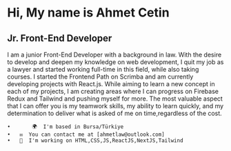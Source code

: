﻿# Hi, My name is Ahmet Cetin






## Jr. Front-End Developer

I am a junior Front-End Developer with a background in law. With the desire to develop and deepen my knowledge on web development, I quit my job as a lawyer and started working full-time in this field, while also taking courses. I started the Frontend Path on Scrimba and am currently developing projects with React.js. While aiming to learn a new concept in each of my projects, I am creating areas where I can progress on Firebase Redux and Tailwind and pushing myself for more. The most valuable aspect that I can offer you is my teamwork skills, my ability to learn quickly, and my determination to deliver what is asked of me on time,regardless of the cost.







	•       🌍  I'm based in Bursa/Türkiye
	•	✉️  You can contact me at [ahmetlaw@outlook.com]
	•	🧠  I'm working on HTML,CSS,JS,ReactJS,NextJS,Tailwind

